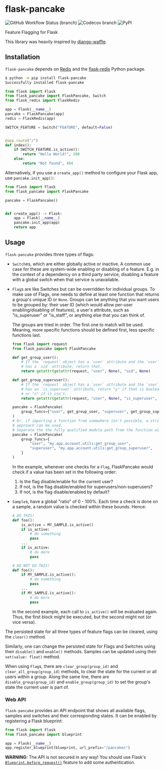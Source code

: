 # flask-pancake

![GitHub Workflow Status (branch)](https://img.shields.io/github/workflow/status/MarkusH/flask-pancake/CI/master?style=for-the-badge)
![Codecov branch](https://img.shields.io/codecov/c/gh/MarkusH/flask-pancake/master?style=for-the-badge)
![PyPI](https://img.shields.io/pypi/v/flask-pancake?style=for-the-badge)

Feature Flagging for Flask

This library was heavily inspired by
[django-waffle](https://github.com/django-waffle/django-waffle).

## Installation

`flask-pancake` depends on [Redis](https://redis.io/) and the [flask-redis](https://pypi.org/project/flask-redis/) Python package.

```bash
$ python -m pip install flask-pancake
Successfully installed flask-pancake
```

```python
from flask import Flask
from flask_pancake import FlaskPancake, Switch
from flask_redis import FlaskRedis

app = Flask(__name__)
pancake = FlaskPancake(app)
redis = FlaskRedis(app)

SWITCH_FEATURE = Switch("FEATURE", default=False)


@app.route("/")
def index():
    if SWITCH_FEATURE.is_active():
        return "Hello World!", 200
    else:
        return "Not found", 404
```

Alternatively, if you use a `create_app()` method to configure your Flask app,
use `pancake.init_app()`:

```python
from flask import Flask
from flask_pancake import FlaskPancake

pancake = FlaskPancake()


def create_app() -> Flask:
    app = Flask(__name__)
    pancake.init_app(app)
    return app
```

## Usage

`flask-pancake` provides three types of flags:

* `Switch`es, which are either globally active or inactive. A common use case
  for these are system-wide enabling or disabling of a feature. E.g. in the
  context of a dependency on a third party service, disabling a feature with a
  global switch when that service is unavailable.

* `Flag`s are like Switches but can be overridden for individual groups. To
  make use of Flags, one needs to define at least one function that returns a
  group's unique ID or `None`. Groups can be anything that you want users to be
  grouped by: their user ID (which would allow per-user enabling/disabling of
  features), a user's attribute, such as "is_superuser" or "is_staff", or
  anything else that you can think of.

  The groups are tried in order. The first one to match will be used. Meaning,
  more specific functions should be defined first, less specific functions last.

  ```python
  from flask import request
  from flask_pancake import FlaskPancake

  def get_group_user():
      # If the `request` object has a `user` attribute and the `user` object
      # has a `uid` attribute, return that.
      return getattr(getattr(request, "user", None), "uid", None)

  def get_group_superuser():
      # If the `request` object has a `user` attribute and the `user` object
      # has an `is_superuser` attribute, return "y" if that is boolean `True`
      # or "n" if it isn't.
      return getattr(getattr(request, "user", None), "is_superuser", None) and "y" or "n"

  pancake = FlaskPancake(
      group_funcs={"user", get_group_user, "superuser", get_group_superuser}
  )
  # Or, if importing a function from somewhere isn't possible, a string based
  # approach can be used.
  # Separate the the fully qualified module path from the function with a `:`
  pancake = FlaskPancake(
      group_funcs={
          "user", "my.app.account.utils:get_group_user",
          "superuser", "my.app.account.utils:get_group_superuser",
      }
  )
  ```

  In the example, whenever one checks for a `Flag`, FlaskPancake would check if
  a value has been set in the following order:

  1. Is the flag disable/enable for the current user?
  1. If not, is the flag disable/enabled for superusers/non-superusers?
  1. If not, is the flag disable/enabled by default?

* `Sample`s, have a global "ratio" of 0 - 100%. Each time a check is done on a
  sample, a random value is checked within these bounds. Hence:

  ```python
  # DO THIS!
  def foo():
      is_active = MY_SAMPLE.is_active()
      if is_active:
          # do something
          pass
      ...
      if is_active:
          # do more
          pass

  # DO NOT DO THIS!
  def foo():
      if MY_SAMPLE.is_active():
          # do something
          pass
      ...
      if MY_SAMPLE.is_active():
          # do more
          pass
  ```

  In the second example, each call to `is_active()` will be evaluated again.
  Thus, the first block might be executed, but the second might not (or vice
  versa).

The persisted state for all three types of feature flags can be cleared, using
the `clear()` method.

Similarly, one can change the persisted state for Flags and Switches using
their `disable()` and `enable()` methods. Samples can be updated using their
`set(value: float)` method.

When using `Flag`s, there are `clear_group(group_id)` and
`clear_all_group(group_id)` methods, to clear the state for the current or all
users within a group. Along the same line, there are `disable_group(group_id)`
and `enable_group(group_id)` to set the group's state the current user is part
of.

### Web API

`flask-pancake` provides an API endpoint that shows all available flags,
samples and switches and their corresponding states. It can be enabled by
registering a Flask blueprint:

```python
from flask import Flask
from flask_pancake import blueprint

app = Flask(__name__)
app.register_blueprint(blueprint, url_prefix="/pancakes")
```

**WARNING:** The API is not secured in any way! You should use Flask's
[`Blueprint.before_request()`](https://flask.palletsprojects.com/en/1.1.x/api/?highlight=register_blueprint#flask.Blueprint.before_request)
feature to add some authentication.

